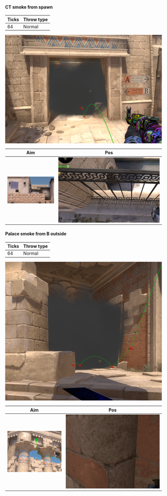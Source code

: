 #### CT smoke from spawn

| Ticks  | Throw type |
| ------ | ---------- |
| 64     | Normal     |

![](anubis-result-mid-smoke-from-spawn.png)

| Aim | Pos | 
|----|-----| 
| ![](anubis-aim-mid-smoke-from-spawn.png) | ![](anubis-pos-mid-smoke-from-spawn.png) | 


#### Palace smoke from B outside

| Ticks  | Throw type |
| ------ | ---------- |
| 64     | Normal     |

![](anubis-result-palace-smoke-from-b-outside.png)

| Aim | Pos | 
|----|-----| 
| ![](anubis-aim-palace-smoke-from-b-outside.png) | ![](anubis-pos-palace-smoke-from-b-outside.png) | 
